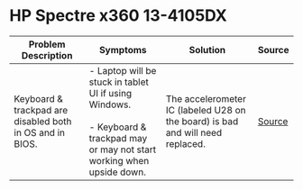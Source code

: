 # HP Spectre x360 13-4105DX

| Problem Description                                      | Symptoms                                                                                                                           | Solution                                                                       | Source                                                                       |
| -------------------------------------------------------- | ---------------------------------------------------------------------------------------------------------------------------------- | ------------------------------------------------------------------------------ | ---------------------------------------------------------------------------- |
| Keyboard & trackpad are disabled both in OS and in BIOS. | - Laptop will be stuck in tablet UI if using Windows.<br><br>- Keyboard  & trackpad may or may not start working when upside down. | The accelerometer IC (labeled U28 on the board) is bad and will need replaced. | [Source](https://old.repair.wiki/w/HP_Laptops_Spectre_Series_x360_13-4105dx) |
